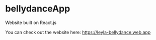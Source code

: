 # bellydanceApp
Website built  on React.js

You can check out the website here: https://leyla-bellydance.web.app
